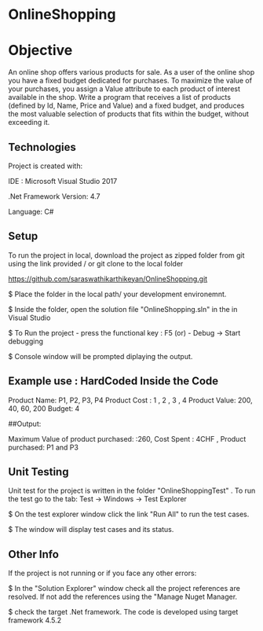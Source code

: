 # OnlineShopping

# Objective
An online shop offers various products for sale. 
As a user of the online shop you have a fixed budget dedicated for purchases. 
To maximize the value of your purchases, you assign a Value attribute to each product of interest available in the shop. 
Write a program that receives a list of products (defined by Id, Name, Price and Value) and a fixed budget, and produces the most valuable selection of products that fits within the budget, without exceeding it. 

## Technologies
Project is created with:

 IDE : Microsoft Visual Studio 2017 
 
.Net Framework Version: 4.7

Language: C#

## Setup
To run the project in local, download the project as zipped folder from git using the link provided / or git clone to the local folder

https://github.com/saraswathikarthikeyan/OnlineShopping.git

$ Place the folder in the local path/ your development environemnt.

$ Inside the folder, open the solution file "OnlineShopping.sln" in the in Visual Studio 

$ To Run the project - press the functional key : F5 (or)
                  - Debug -> Start debugging
                  
$ Console window will be prompted diplaying the output.

## Example use : HardCoded Inside the Code
Product Name: P1, P2, P3, P4
Product Cost : 1 , 2 , 3 , 4
Product Value: 200, 40, 60, 200
Budget: 4

##Output: 

Maximum Value of product purchased: :260, Cost Spent : 4CHF , Product purchased: P1 and P3

## Unit Testing
Unit test for the project is written in the folder "OnlineShoppingTest" . To run the test go to the tab: 
  Test -> Windows -> Test Explorer
 
 $ On the test explorer window click the link "Run All" to run the test cases.
 
 $ The window will display test cases and its status.
 
 ## Other Info
 If the project is not running or if you face any other errors:
 
$ In the "Solution Explorer" window check all the project references are resolved. 
If not add the references using the "Manage Nuget Manager.

$ check the target .Net framework. The code is developed using target framework 4.5.2
